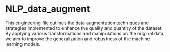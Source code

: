 # NLP_data_augment
This engineering file outlines the data augmentation techniques and strategies implemented to enhance the quality and quantity of the dataset. By applying various transformations and manipulations on the original data, we aim to improve the generalization and robustness of the machine learning models.
